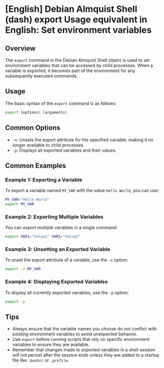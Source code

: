 # [English] Debian Almquist Shell (dash) export Usage equivalent in English: Set environment variables

## Overview
The `export` command in the Debian Almquist Shell (dash) is used to set environment variables that can be accessed by child processes. When a variable is exported, it becomes part of the environment for any subsequently executed commands.

## Usage
The basic syntax of the `export` command is as follows:

```sh
export [options] [arguments]
```

## Common Options
- `-n`: Unsets the export attribute for the specified variable, making it no longer available to child processes.
- `-p`: Displays all exported variables and their values.

## Common Examples

### Example 1: Exporting a Variable
To export a variable named `MY_VAR` with the value `Hello World`, you can use:

```sh
MY_VAR="Hello World"
export MY_VAR
```

### Example 2: Exporting Multiple Variables
You can export multiple variables in a single command:

```sh
export VAR1="Value1" VAR2="Value2"
```

### Example 3: Unsetting an Exported Variable
To unset the export attribute of a variable, use the `-n` option:

```sh
export -n MY_VAR
```

### Example 4: Displaying Exported Variables
To display all currently exported variables, use the `-p` option:

```sh
export -p
```

## Tips
- Always ensure that the variable names you choose do not conflict with existing environment variables to avoid unexpected behavior.
- Use `export` before running scripts that rely on specific environment variables to ensure they are available.
- Remember that changes made to exported variables in a shell session will not persist after the session ends unless they are added to a startup file like `.bashrc` or `.profile`.